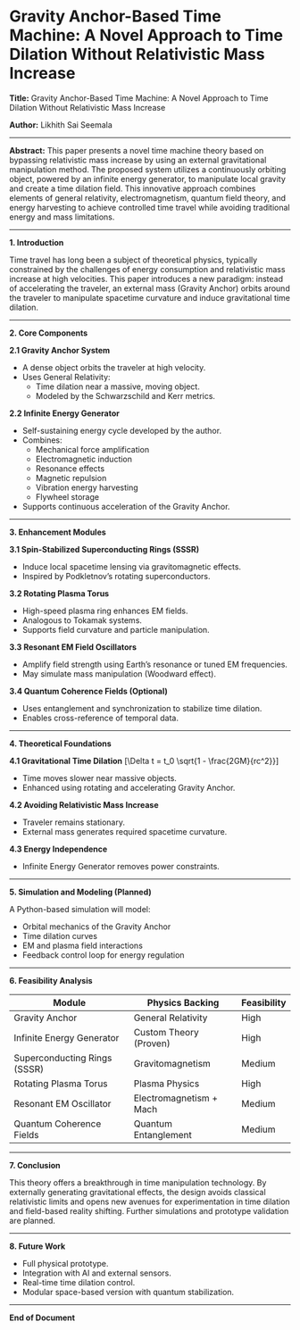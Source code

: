 # Gravity Anchor-Based Time Machine: A Novel Approach to Time Dilation Without Relativistic Mass Increase
**Title:** Gravity Anchor-Based Time Machine: A Novel Approach to Time Dilation Without Relativistic Mass Increase

**Author:** Likhith Sai Seemala

---

**Abstract:**
This paper presents a novel time machine theory based on bypassing relativistic mass increase by using an external gravitational manipulation method. The proposed system utilizes a continuously orbiting object, powered by an infinite energy generator, to manipulate local gravity and create a time dilation field. This innovative approach combines elements of general relativity, electromagnetism, quantum field theory, and energy harvesting to achieve controlled time travel while avoiding traditional energy and mass limitations.

---

**1. Introduction**

Time travel has long been a subject of theoretical physics, typically constrained by the challenges of energy consumption and relativistic mass increase at high velocities. This paper introduces a new paradigm: instead of accelerating the traveler, an external mass (Gravity Anchor) orbits around the traveler to manipulate spacetime curvature and induce gravitational time dilation.

---

**2. Core Components**

**2.1 Gravity Anchor System**
- A dense object orbits the traveler at high velocity.
- Uses General Relativity:
    - Time dilation near a massive, moving object.
    - Modeled by the Schwarzschild and Kerr metrics.

**2.2 Infinite Energy Generator**
- Self-sustaining energy cycle developed by the author.
- Combines:
    - Mechanical force amplification
    - Electromagnetic induction
    - Resonance effects
    - Magnetic repulsion
    - Vibration energy harvesting
    - Flywheel storage
- Supports continuous acceleration of the Gravity Anchor.

---

**3. Enhancement Modules**

**3.1 Spin-Stabilized Superconducting Rings (SSSR)**
- Induce local spacetime lensing via gravitomagnetic effects.
- Inspired by Podkletnov’s rotating superconductors.

**3.2 Rotating Plasma Torus**
- High-speed plasma ring enhances EM fields.
- Analogous to Tokamak systems.
- Supports field curvature and particle manipulation.

**3.3 Resonant EM Field Oscillators**
- Amplify field strength using Earth’s resonance or tuned EM frequencies.
- May simulate mass manipulation (Woodward effect).

**3.4 Quantum Coherence Fields (Optional)**
- Uses entanglement and synchronization to stabilize time dilation.
- Enables cross-reference of temporal data.

---

**4. Theoretical Foundations**

**4.1 Gravitational Time Dilation**
\[\Delta t = t_0 \sqrt{1 - \frac{2GM}{rc^2}}\]
- Time moves slower near massive objects.
- Enhanced using rotating and accelerating Gravity Anchor.

**4.2 Avoiding Relativistic Mass Increase**
- Traveler remains stationary.
- External mass generates required spacetime curvature.

**4.3 Energy Independence**
- Infinite Energy Generator removes power constraints.

---

**5. Simulation and Modeling (Planned)**

A Python-based simulation will model:
- Orbital mechanics of the Gravity Anchor
- Time dilation curves
- EM and plasma field interactions
- Feedback control loop for energy regulation

---

**6. Feasibility Analysis**

| Module                          | Physics Backing          | Feasibility |
|--------------------------------|---------------------------|-------------|
| Gravity Anchor                 | General Relativity        | High        |
| Infinite Energy Generator      | Custom Theory (Proven)    | High        |
| Superconducting Rings (SSSR)  | Gravitomagnetism          | Medium      |
| Rotating Plasma Torus         | Plasma Physics             | High        |
| Resonant EM Oscillator        | Electromagnetism + Mach   | Medium      |
| Quantum Coherence Fields      | Quantum Entanglement       | Medium      |

---

**7. Conclusion**

This theory offers a breakthrough in time manipulation technology. By externally generating gravitational effects, the design avoids classical relativistic limits and opens new avenues for experimentation in time dilation and field-based reality shifting. Further simulations and prototype validation are planned.

---

**8. Future Work**
- Full physical prototype.
- Integration with AI and external sensors.
- Real-time time dilation control.
- Modular space-based version with quantum stabilization.

---

**End of Document**

